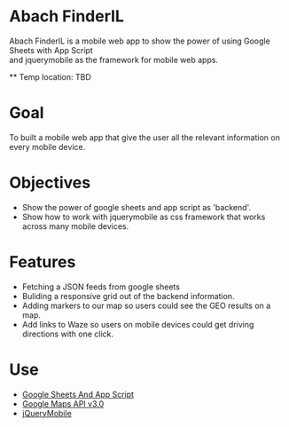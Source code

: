 Abach FinderIL
========

Abach FinderIL is a mobile web app to show the power of using Google Sheets with App Script <br>
and jquerymobile as the framework for mobile web apps.

** Temp location: TBD

Goal
====
To built a mobile web app that give the user all the relevant information on every mobile device.

Objectives
==========
* Show the power of google sheets and app script as 'backend'.
* Show how to work with jquerymobile as css framework that works across many mobile devices.

Features
========
* Fetching a JSON feeds from google sheets
* Buliding a responsive grid out of the backend information.
* Adding markers to our map so users could see the GEO results on a map.
* Add links to Waze so users on mobile devices could get driving directions with one click.

Use
===
* <a href='https://developers.google.com/apps-script/reference/spreadsheet/' 
    data-role='button' target='_blank'>Google Sheets And App Script</a>
* <a href='https://developers.google.com/maps/documentation/javascript/' 
    data-role='button' target='_blank'>Google Maps API v3.0</a>
* <a href='http://api.jquerymobile.com/' data-role='button' target='_blank'>jQueryMobile</a>



